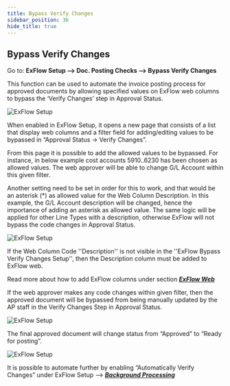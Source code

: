 ```yaml
---
title: Bypass Verify Changes
sidebar_position: 36
hide_title: true
---
```

## Bypass Verify Changes

Go to: **ExFlow Setup --> Doc. Posting Checks --> Bypass Verify Changes** 

This function can be used to automate the invoice posting process for approved documents by allowing specified values on ExFlow web columns to bypass the ‘Verify Changes’ step in Approval Status.

![ExFlow Setup](@site/static/img/media/exflow-setup-bypass-verify-changes-001.png)

When enabled in ExFlow Setup, it opens a new page that consists of a list that display web columns and a filter field for adding/editing values to be bypassed in “Approval Status -> Verify Changes”.  

From this page it is possible to add the allowed values to be bypassed. For instance, in below example cost accounts 5910..6230 has been chosen as allowed values. The web approver will be able to change G/L Account within this given filter.

Another setting need to be set in order for this to work, and that would be an asterisk (*) as allowed value for the Web Column Description. In this example, the G/L Account description will be changed, hence the importance of adding an asterisk as allowed value. The same logic will be applied for other Line Types with a description, otherwise ExFlow will not bypass the code changes in Approval Status.

![ExFlow Setup](@site/static/img/media/exflow-setup-bypass-verify-changes-002.png)

If the Web Column Code ''Description'' is not visible in the ''ExFlow Bypass Verify Changes Setup'', then the Description column must be added to ExFlow web. 

Read more about how to add ExFlow columns under section [***ExFlow Web***](https://docs.exflow.cloud/business-central/docs/user-manual/technical/exflow-web#exflow-web)

If the web approver makes any code changes within given filter, then the approved document will be bypassed from being manually updated by the AP staff in the Verify Changes Step in Approval Status.

![ExFlow Setup](@site/static/img/media/exflow-setup-bypass-verify-changes-003.png)

The final approved document will change status from “Approved” to “Ready for posting”. 

![ExFlow Setup](@site/static/img/media/exflow-setup-bypass-verify-changes-004.png)

It is possible to automate further by enabling “Automatically Verify Changes” under ExFlow Setup –-> [***Background Processing***](https://docs.exflow.cloud/business-central/docs/user-manual/approval-workflow/exflow-approval-status#background-processing)


